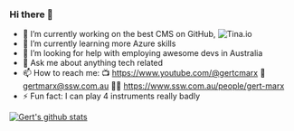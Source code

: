 ### Hi there 👋

- 🔭 I’m currently working on the best CMS on GitHub, ![Tina.io](https://tina.io)
- 🌱 I’m currently learning more Azure skills
- 🤔 I’m looking for help with employing awesome devs in Australia
- 💬 Ask me about anything tech related
- 📫 How to reach me: 
    📺 https://www.youtube.com/@gertcmarx
    📧 gertmarx@ssw.com.au
    🧑‍💻 https://www.ssw.com.au/people/gert-marx
- ⚡ Fun fact: I can play 4 instruments really badly

[![Gert's github stats](https://github-readme-stats.vercel.app/api?username=marxoz&theme=dark)](https://github.com/marxoz/github-readme-stats)
<!--
**Marxoz/Marxoz** is a ✨ _special_ ✨ repository because its `README.md` (this file) appears on your GitHub profile.

Here are some ideas to get you started:

- 🔭 I’m currently working on ...
- 🌱 I’m currently learning ...
- 👯 I’m looking to collaborate on ...
- 🤔 I’m looking for help with ...
- 💬 Ask me about ...
- 📫 How to reach me: ...
- 😄 Pronouns: ...
- ⚡ Fun fact: ...
-->
